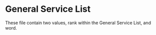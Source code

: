 # General Service List

These file contain two values, rank within the General Service List, and word.

